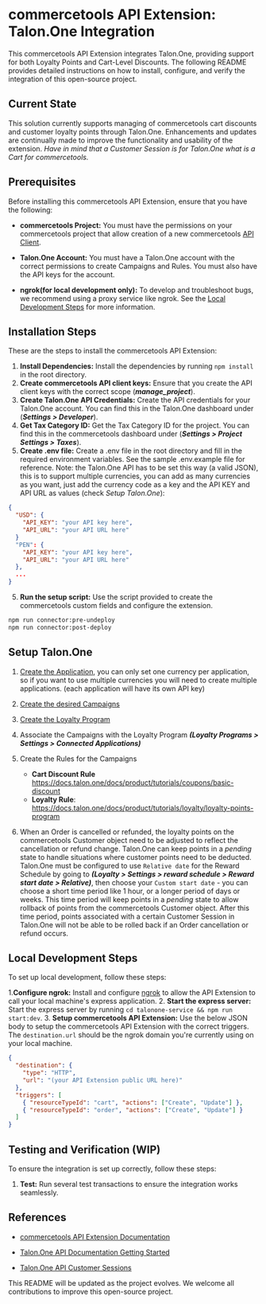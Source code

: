 # commercetools API Extension: Talon.One Integration

This commercetools API Extension integrates Talon.One, providing support for both Loyalty Points and Cart-Level Discounts. The following README provides detailed instructions on how to install, configure, and verify the integration of this open-source project.

## Current State

This solution currently supports managing of commercetools cart discounts and customer loyalty points through Talon.One. Enhancements and updates are continually made to improve the functionality and usability of the extension. _Have in mind that a Customer Session is for Talon.One what is a Cart for commercetools._

## Prerequisites

Before installing this commercetools API Extension, ensure that you have the following:

- **commercetools Project:** You must have the permissions on your commercetools project that allow creation of a new commercetools [API Client](https://docs.commercetools.com/merchant-center/api-clients).

- **Talon.One Account:** You must have a Talon.One account with the correct permissions to create Campaigns and Rules. You must also have the API keys for the account.

- **ngrok(for local development only):** To develop and troubleshoot bugs, we recommend using a proxy service like ngrok. See the [Local Development Steps](#local-development-steps) for more information.


## Installation Steps

These are the steps to install the commercetools API Extension:

1. **Install Dependencies:** Install the dependencies by running `npm install` in the root directory.
2. **Create commercetools API client keys:** Ensure that you create the API client keys with the correct scope (**_manage_project_**).
3. **Create Talon.One API Credentials:** Create the API credentials for your Talon.One account. You can find this in the Talon.One dashboard under (**_Settings > Developer_**).
4. **Get Tax Category ID:** Get the Tax Category ID for the project. You can find this in the commercetools dashboard under (**_Settings > Project Settings > Taxes_**).
5. **Create .env file:** Create a .env file in the root directory and fill in the required environment variables. See the sample .env.example file for reference.
Note: the Talon.One API has to be set this way (a valid JSON), this is to support multiple currencies, you can add as many currencies as you want, just add the currency code as a key and the API KEY and API URL as values (check *Setup Talon.One*):

```json
{
  "USD": {
    "API_KEY": "your API key here",
    "API_URL": "your API URL here"
  }
  "PEN": {
    "API_KEY": "your API key here",
    "API_URL": "your API URL here"
  },
  ...
}
```



5. **Run the setup script:** Use the script provided to create the commercetools custom fields and configure the extension. 

```bash
npm run connector:pre-undeploy
npm run connector:post-deploy
```

## Setup Talon.One
  1. [Create the Application](https://docs.talon.one/docs/product/applications/creating-applications), you can only set one currency per application, so if you want to use multiple currencies you will need to create multiple applications. (each application will have its own API key) 
  2. [Create the desired Campaigns](https://docs.talon.one/docs/product/campaigns/creating-campaigns)
  3. [Create the Loyalty Program](https://docs.talon.one/docs/product/loyalty-programs/profile-based/creating-pb-programs)
  4. Associate the Campaigns with the Loyalty Program 
    **_(Loyalty Programs > Settings > Connected Applications)_**
  5. Create the Rules for the Campaigns

     - **Cart Discount Rule** https://docs.talon.one/docs/product/tutorials/coupons/basic-discount
     - **Loyalty Rule**: https://docs.talon.one/docs/product/tutorials/loyalty/loyalty-points-program
  6. When an Order is cancelled or refunded, the loyalty points on the commercetools Customer object need to be adjusted to reflect the cancellation or refund change. Talon.One can keep points in a _pending_ state to handle situations where customer points need to be deducted. Talon.One must be configured to use `Relative date` for the Reward Schedule by going to **_(Loyalty > Settings > reward schedule > Reward start date > Relative)_**, then choose your `Custom start date` - you can choose a short time period like 1 hour, or a longer period of days or weeks. This time period will keep points in a _pending_ state to allow rollback of points from the commercetools Customer object. After this time period, points associated with a certain Customer Session in Talon.One will not be able to be rolled back if an Order cancellation or refund occurs.

## Local Development Steps

To set up local development, follow these steps:

1.**Configure ngrok:** Install and configure [ngrok](https://ngrok.com/) to allow the API Extension to call your local machine's express application.
2. **Start the express server:** Start the express server by running `cd talonone-service && npm run start:dev`.
3. **Setup commercetools API Extension:** Use the below JSON body to setup the commercetools API Extension with the correct triggers. The `destination.url` should be the ngrok domain you're currently using on your local machine.
```json
{
  "destination": {
    "type": "HTTP",
    "url": "(your API Extension public URL here)"
  },
  "triggers": [
    { "resourceTypeId": "cart", "actions": ["Create", "Update"] },
    { "resourceTypeId": "order", "actions": ["Create", "Update"] }
  ]
}
```


## Testing and Verification (WIP)

To ensure the integration is set up correctly, follow these steps:

1. **Test:** Run several test transactions to ensure the integration works seamlessly.

## References

- [commercetools API Extension Documentation](https://docs.commercetools.com/api/projects/api-extensions)

- [Talon.One API Documentation Getting Started](https://docs.talon.one/docs/product/getting-started)

- [Talon.One API Customer Sessions](https://docs.talon.one/docs/dev/concepts/entities/customer-sessions)


This README will be updated as the project evolves. We welcome all contributions to improve this open-source project.
